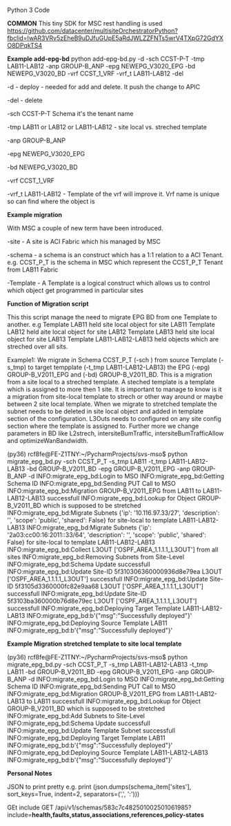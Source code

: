 Python 3 Code

**COMMON**
This tiny SDK for MSC rest handling is used
https://github.com/datacenter/multisiteOrchestratorPython?fbclid=IwAR3VRv5zEheB9uDJfuGUpE5aRdJWLZZFNTs5wrV4TXpG72GdYXO8DPqkTS4

**Example add-epg-bd**
python add-epg-bd.py -d -sch CCST-P-T -tmp LAB11-LAB12 -anp GROUP-B_ANP -epg NEWEPG_V3020_EPG -bd NEWEPG_V3020_BD -vrf CCST_1_VRF -vrf_t LAB11-LAB12 -del


-d - deploy - needed for add and delete. It push the change to APIC

-del - delete

-sch CCST-P-T Schema it's the tenant name

-tmp LAB11 or LAB12 or LAB11-LAB12 - site local vs. streched template 

-anp GROUP-B_ANP 

-epg NEWEPG_V3020_EPG

-bd NEWEPG_V3020_BD

-vrf CCST_1_VRF

-vrf_t LAB11-LAB12 - Template of the vrf will improve it. Vrf name is unique so can find where the object is

**Example migration**

With MSC a couple of new term have been introduced. 

-site - A site is ACI Fabric which his managed by MSC

-schema - a schema is an construct which has a 1:1 relation to a ACI Tenant. e.g. CCST_P_T is the schema in MSC which
          represent the CCST_P_T Tenant from LAB11 Fabric
          
-Template - A Template is a logical construct which allows us to control which object get programmed in particular sites              


**Function of Migration script**

This this script manage the need to migrate EPG BD from one Template to another.
e.g 
Template LAB11 held site local object for site LAB11
Template LAB12 held aite local object for site LAB12
Template LAB13 held site local object for site LAB13
Template LAB11-LAB12-LAB13 held objects which are streched over all sits.

Example1: We migrate in Schema CCST_P_T (-sch ) from source Template (-s_tmp) to target tempplate (-t_tmp LAB11-LAB12-LAB13)
          the EPG (-epg) GROUP-B_V2011_EPG and (-bd) GROUP-B_V2011_BD.
          This is a migration from a site local to a streched template. A steched template is a template which is assigned
          to more then 1 site. It is important to manage to know is it a migration from site-local template to strech or other
          way around or maybe between 2 site local template. When we migrate to stretched template the subnet needs to 
          be deleted in site local object and added in template section of the configuration. L3Outs needs to configured
          on any site config section where the template is assigned to. Further more we change parameters in BD like
          L2strech, intersiteBumTraffic, intersiteBumTrafficAllow and optimizeWanBandwidth. 

(py36) rcf8fe@FE-Z1TNY:~/PycharmProjects/svs-mso$ python migrate_epg_bd.py -sch CCST_P_T -s_tmp LAB11 -t_tmp LAB11-LAB12-LAB13 -bd GROUP-B_V2011_BD -epg GROUP-B_V2011_EPG -anp GROUP-B_ANP -d
INFO:migrate_epg_bd:Login to MSO
INFO:migrate_epg_bd:Getting Schema ID
INFO:migrate_epg_bd:Sending PUT Call to MSO
INFO:migrate_epg_bd:Migration GROUP-B_V2011_EPG from LAB11 to LAB11-LAB12-LAB13 successfull
INFO:migrate_epg_bd:Lookup for Object GROUP-B_V2011_BD which is supposed to be stretched
INFO:migrate_epg_bd:Migrate Subnets {'ip': '10.116.97.33/27', 'description': '', 'scope': 'public', 'shared': False} for site-local to template LAB11-LAB12-LAB13
INFO:migrate_epg_bd:Migrate Subnets {'ip': '2a03:cc00:16:2011::33/64', 'description': '', 'scope': 'public', 'shared': False} for site-local to template LAB11-LAB12-LAB13
INFO:migrate_epg_bd:Collect L3OUT ['OSPF_AREA_1.1.1.1_L3OUT'] from all sites
INFO:migrate_epg_bd:Removing Subnets from Site-Level
INFO:migrate_epg_bd:Schema Update successfull
INFO:migrate_epg_bd:Update Site-ID  5f310306360000936d8e79ea L3OUT ['OSPF_AREA_1.1.1.1_L3OUT'] successfull
INFO:migrate_epg_bd:Update Site-ID  5f3105d3360000fc82e9aa68 L3OUT ['OSPF_AREA_1.1.1.1_L3OUT'] successfull
INFO:migrate_epg_bd:Update Site-ID  5f3103ba360000b76d8e79ec L3OUT ['OSPF_AREA_1.1.1.1_L3OUT'] successfull
INFO:migrate_epg_bd:Deploying Target Template LAB11-LAB12-LAB13
INFO:migrate_epg_bd:b'{"msg":"Successfully deployed"}'
INFO:migrate_epg_bd:Deploying Source Template LAB11
INFO:migrate_epg_bd:b'{"msg":"Successfully deployed"}'

**Example Migration stretched template to site local template**

(py36) rcf8fe@FE-Z1TNY:~/PycharmProjects/svs-mso$ python migrate_epg_bd.py -sch CCST_P_T -s_tmp LAB11-LAB12-LAB13 -t_tmp LAB11 -bd GROUP-B_V2011_BD -epg GROUP-B_V2011_EPG -anp GROUP-B_ANP -d
INFO:migrate_epg_bd:Login to MSO
INFO:migrate_epg_bd:Getting Schema ID
INFO:migrate_epg_bd:Sending PUT Call to MSO
INFO:migrate_epg_bd:Migration GROUP-B_V2011_EPG from LAB11-LAB12-LAB13 to LAB11 successfull
INFO:migrate_epg_bd:Lookup for Object GROUP-B_V2011_BD which is supposed to be stretched
INFO:migrate_epg_bd:Add Subnets to Site-Level
INFO:migrate_epg_bd:Schema Update successfull
INFO:migrate_epg_bd:Update Template Subnet successfull
INFO:migrate_epg_bd:Deploying Target Template LAB11
INFO:migrate_epg_bd:b'{"msg":"Successfully deployed"}'
INFO:migrate_epg_bd:Deploying Source Template LAB11-LAB12-LAB13
INFO:migrate_epg_bd:b'{"msg":"Successfully deployed"}'


**Personal Notes** 

JSON to print pretty e.g. 
print (json.dumps(schema_item['sites'], sort_keys=True, indent=2, separators=(',', ':')))


GEt include 
GET /api/v1/schemas/583c7c482501002501061985?include=**health,faults,status,associations,references,policy-states**